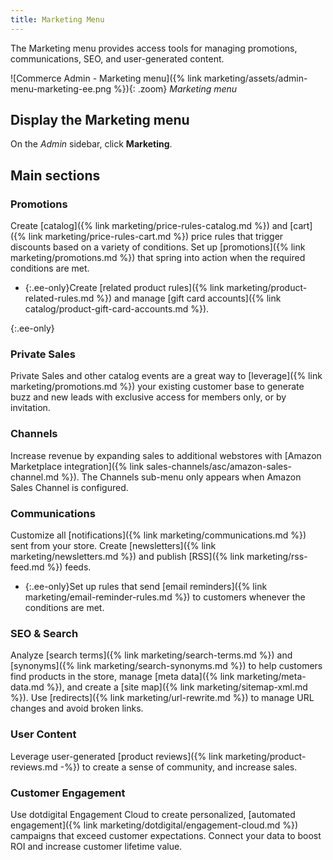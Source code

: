 ```yaml
---
title: Marketing Menu
---
```


The Marketing menu provides access tools for managing promotions, communications, SEO, and user-generated content.

![Commerce Admin - Marketing menu]({% link marketing/assets/admin-menu-marketing-ee.png %}){: .zoom}
_Marketing menu_

## Display the Marketing menu

On the _Admin_ sidebar, click **Marketing**.

## Main sections

### Promotions

Create [catalog]({% link marketing/price-rules-catalog.md %}) and [cart]({% link marketing/price-rules-cart.md %}) price rules that trigger discounts based on a variety of conditions. Set up [promotions]({% link marketing/promotions.md %}) that spring into action when the required conditions are met.

- {:.ee-only}Create [related product rules]({% link marketing/product-related-rules.md %}) and manage [gift card accounts]({% link catalog/product-gift-card-accounts.md %}).

{:.ee-only}
### Private Sales

Private Sales and other catalog events are a great way to [leverage]({% link marketing/promotions.md %}) your existing customer base to generate buzz and new leads with exclusive access for members only, or by invitation.

### Channels

Increase revenue by expanding sales to additional webstores with [Amazon Marketplace integration]({% link sales-channels/asc/amazon-sales-channel.md %}). The Channels sub-menu only appears when Amazon Sales Channel is configured.

### Communications

Customize all [notifications]({% link marketing/communications.md %}) sent from your store. Create [newsletters]({% link marketing/newsletters.md %})
and publish [RSS]({% link marketing/rss-feed.md %}) feeds.

- {:.ee-only}Set up rules that send [email reminders]({% link marketing/email-reminder-rules.md %}) to customers whenever the conditions are met.

### SEO & Search

Analyze [search terms]({% link marketing/search-terms.md %}) and [synonyms]({% link marketing/search-synonyms.md %}) to help customers find products in the store, manage [meta data]({% link marketing/meta-data.md %}), and create a [site map]({% link marketing/sitemap-xml.md %}). Use [redirects]({% link marketing/url-rewrite.md %}) to manage URL changes and avoid broken links.

### User Content

Leverage user-generated [product reviews]({% link marketing/product-reviews.md -%}) to create a sense of community, and increase sales.

### Customer Engagement

Use dotdigital Engagement Cloud to create personalized, [automated engagement]({% link marketing/dotdigital/engagement-cloud.md %}) campaigns that exceed customer expectations. Connect your data to boost ROI and increase customer lifetime value.
